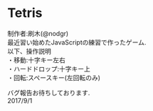 # Tetris
制作者:刷木(@nodgr)<br>
最近習い始めたJavaScriptの練習で作ったゲーム.<br>
以下、操作説明<br>
・移動:十字キー左右<br>
・ハードドロップ:十字キー上<br>
・回転:スペースキー(左回転のみ)

バグ報告お待ちしております.<br>
2017/9/1
